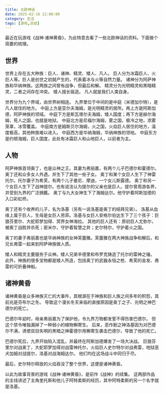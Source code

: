 ```yaml
---
title: 北欧神话
date: 2025-02-16 12:00:00
category: 生活
tags: [游戏,总结]
---
```


最近在玩游戏《战神·诸神黄昏》，为此特意去看了一些北欧神话的资料。下面做个简要的梳理。

<!--more-->

## 世界

世界上存在五大种族：巨人、诸神、精灵、矮人、凡人。
巨人分为冰霜巨人、火巨人等。巨人是创世之初就产生的，代表着冰与火等自然力量。
诸神分为阿萨神族和华纳神族。这两族之间曾有战争，但最后和解。
精灵分为光明精灵和黑暗精灵，二者之间存在冲突。
矮人擅长锻造。
凡人就是我们人类自身。

世界分为九个界域，由世界树相连。
九界里位于中间的是中庭（米德加尔特），是凡人居住的地方。
中庭上方是亚尔夫海姆，是光明精灵的居所。再上方是阿斯加德，阿萨神族的领域。
中庭下方是斯瓦塔尔夫海姆，矮人国度；再下方是赫尔海姆，死人之国，也就是地狱。
中庭北方是尼福尔海姆，雾之国，极冷之地，浓雾笼罩，冰雪覆盖。
中庭南方是姆斯贝尔海姆，火之国，火焰巨人居住的地方，温度极高，其他种族难以进入。
中庭西方是华纳海姆，华纳神族的领地。
中庭东方是约顿海姆，巨人国度，此处有冰霜巨人和山地巨人，以前者为主。

## 人物

阿萨神族首领奥丁，也是众神之王。其妻为弗丽嘉，有两个儿子巴德尔和霍德尔。奥丁还和众多女人外遇，并生下了其他一些子女。
奥丁和某个女巨人生下了神雷托尔。托尔妻子为希芙，有两个儿子曼尼、摩迪，一个女儿斯露德。
奥丁和另一个女巨人生下了战神提尔。也有说法认为提尔的父亲也是巨人。提尔曾周游各界，并受到九界的广泛拥戴。
奥丁与九大女神生下了海姆达尔。他守护着阿斯加德的入口彩虹桥。

奥丁还有个收养的儿子，名为洛基（另有一说洛基是奥丁的结拜兄弟）。
洛基从血缘上属于巨人，生母是女巨人劳菲。洛基与女巨人安格尔伯达生下了三个孩子：巨狼芬里尔、大蛇耶梦加得、冥界女神海拉。
其他的巨人还有：原初巨人尤弥尔，被奥丁战胜并杀死；密米尔，守护着智慧之井；史尔特尔，守护着火之国。

奥丁的妻子弗丽嘉也是华纳神族的女神芙蕾雅。芙蕾雅在两大神族战争和解后，和兄长弗雷一起来到阿萨神族做人质。

矮人和精灵主要服务于众神。矮人兄弟辛德里和布罗克铸造了托尔的雷神之锤。
此外，神族的很多宝物都是矮人所造，包括奥丁的武器永恒之枪、希芙的金发、弗雷的可折叠神船。

## 诸神黄昏

诸神黄昏是众多神族灭亡的大事件，其根源在于神族和巨人族之间多年的积怨，其前兆是芬布尔之冬。
导致这个漫长冬天来临的直接原因是奥丁之子、光明之神巴德尔的死亡。

巴德尔年幼时，母亲弗丽嘉为了保护他，令九界万物都发誓不得伤害巴德尔。
但这个禁令唯独漏掉了一种弱小的植物槲寄生。
后来，恶作剧之神洛基因为对巴德尔不满，诱使双目失明的黑暗之神霍德尔用槲寄生袭击巴德尔，导致了他的死亡。

巴德尔死后，九界开始陷入混乱，并最终在阿斯加德爆发了一场大决战。
巨狼芬里尔对战奥丁，大蛇耶梦加得对战雷神托尔，火焰巨人史尔特尔对战弗雷，地狱恶犬加姆对战提尔，洛基对战海姆达尔。
他们均在这场战斗中同归于尽。

最后，史尔特尔释放的火焰吞没了整个世界，这便是诸神黄昏。

以此为故事背景的游戏《战神·诸神黄昏》，是前作《战神》的续集。
这两部作品的主线讲述了主角奎托斯和他儿子阿特柔斯的经历，其中阿特柔斯的另一个名字就是洛基。

